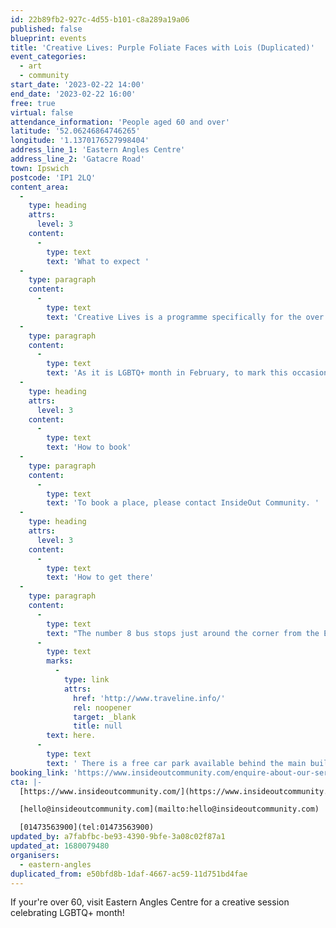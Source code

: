 ```yaml
---
id: 22b89fb2-927c-4d55-b101-c8a289a19a06
published: false
blueprint: events
title: 'Creative Lives: Purple Foliate Faces with Lois (Duplicated)'
event_categories:
  - art
  - community
start_date: '2023-02-22 14:00'
end_date: '2023-02-22 16:00'
free: true
virtual: false
attendance_information: 'People aged 60 and over'
latitude: '52.06246864746265'
longitude: '1.1370176527998404'
address_line_1: 'Eastern Angles Centre'
address_line_2: 'Gatacre Road'
town: Ipswich
postcode: 'IP1 2LQ'
content_area:
  -
    type: heading
    attrs:
      level: 3
    content:
      -
        type: text
        text: 'What to expect '
  -
    type: paragraph
    content:
      -
        type: text
        text: 'Creative Lives is a programme specifically for the over 60s, which provides weekly sessions that explore creativity and aid those experiencing psychological challenges in their later life.'
  -
    type: paragraph
    content:
      -
        type: text
        text: 'As it is LGBTQ+ month in February, to mark this occasion and show solidarity with people in the LGBTQ+ community, the session will focus on creating ‘queer colour’ foliate faces. No previous experience is required.'
  -
    type: heading
    attrs:
      level: 3
    content:
      -
        type: text
        text: 'How to book'
  -
    type: paragraph
    content:
      -
        type: text
        text: 'To book a place, please contact InsideOut Community. '
  -
    type: heading
    attrs:
      level: 3
    content:
      -
        type: text
        text: 'How to get there'
  -
    type: paragraph
    content:
      -
        type: text
        text: "The number 8 bus stops just around the corner from the Eastern Angles Centre on the main Bramford Road. If you are traveling to visit the centre by bus you can plan your journey\_"
      -
        type: text
        marks:
          -
            type: link
            attrs:
              href: 'http://www.traveline.info/'
              rel: noopener
              target: _blank
              title: null
        text: here.
      -
        type: text
        text: ' There is a free car park available behind the main building. Enter the car park via the large blue gates on Gatacre Road.'
booking_link: 'https://www.insideoutcommunity.com/enquire-about-our-services/'
cta: |-
  [https://www.insideoutcommunity.com/](https://www.insideoutcommunity.com/)

  [hello@insideoutcommunity.com](mailto:hello@insideoutcommunity.com)

  [01473563900](tel:01473563900)
updated_by: a7fabfbc-be93-4390-9bfe-3a08c02f87a1
updated_at: 1680079480
organisers:
  - eastern-angles
duplicated_from: e50bfd8b-1daf-4667-ac59-11d751bd4fae
---
```

If your're over 60, visit Eastern Angles Centre for a creative session celebrating LGBTQ+ month!